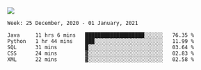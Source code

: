 <!--
**Mat2ja/Mat2ja** is a ✨ _special_ ✨ repository because its `README.md` (this file) appears on your GitHub profile.

Here are some ideas to get you started:

- 🔭 I’m currently working on ...
- 🌱 I’m currently learning ...
- 👯 I’m looking to collaborate on ...
- 🤔 I’m looking for help with ...
- 💬 Ask me about ...
- 📫 How to reach me: ...
- 😄 Pronouns: ...
- ⚡ Fun fact: ...
-->

<img src='https://media.giphy.com/media/xT9IgG50Fb7Mi0prBC/giphy.gif'>

<!--START_SECTION:waka-->
```text
Week: 25 December, 2020 - 01 January, 2021

Java     11 hrs 6 mins   ███████████████████░░░░░░   76.35 % 
Python   1 hr 44 mins    ███░░░░░░░░░░░░░░░░░░░░░░   11.99 % 
SQL      31 mins         █░░░░░░░░░░░░░░░░░░░░░░░░   03.64 % 
CSS      24 mins         ▓░░░░░░░░░░░░░░░░░░░░░░░░   02.83 % 
XML      22 mins         ▓░░░░░░░░░░░░░░░░░░░░░░░░   02.58 % 
```
<!--END_SECTION:waka-->
